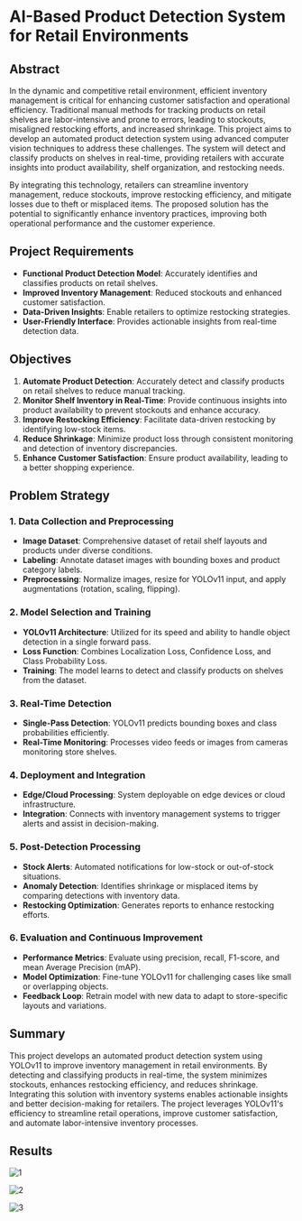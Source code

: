 # AI-Based Product Detection System for Retail Environments

## Abstract
In the dynamic and competitive retail environment, efficient inventory management is critical for enhancing customer satisfaction and operational efficiency. Traditional manual methods for tracking products on retail shelves are labor-intensive and prone to errors, leading to stockouts, misaligned restocking efforts, and increased shrinkage. This project aims to develop an automated product detection system using advanced computer vision techniques to address these challenges. The system will detect and classify products on shelves in real-time, providing retailers with accurate insights into product availability, shelf organization, and restocking needs. 

By integrating this technology, retailers can streamline inventory management, reduce stockouts, improve restocking efficiency, and mitigate losses due to theft or misplaced items. The proposed solution has the potential to significantly enhance inventory practices, improving both operational performance and the customer experience.

## Project Requirements
- **Functional Product Detection Model**: Accurately identifies and classifies products on retail shelves.
- **Improved Inventory Management**: Reduced stockouts and enhanced customer satisfaction.
- **Data-Driven Insights**: Enable retailers to optimize restocking strategies.
- **User-Friendly Interface**: Provides actionable insights from real-time detection data.

## Objectives
1. **Automate Product Detection**: Accurately detect and classify products on retail shelves to reduce manual tracking.
2. **Monitor Shelf Inventory in Real-Time**: Provide continuous insights into product availability to prevent stockouts and enhance accuracy.
3. **Improve Restocking Efficiency**: Facilitate data-driven restocking by identifying low-stock items.
4. **Reduce Shrinkage**: Minimize product loss through consistent monitoring and detection of inventory discrepancies.
5. **Enhance Customer Satisfaction**: Ensure product availability, leading to a better shopping experience.

## Problem Strategy

### 1. Data Collection and Preprocessing
- **Image Dataset**: Comprehensive dataset of retail shelf layouts and products under diverse conditions.
- **Labeling**: Annotate dataset images with bounding boxes and product category labels.
- **Preprocessing**: Normalize images, resize for YOLOv11 input, and apply augmentations (rotation, scaling, flipping).

### 2. Model Selection and Training
- **YOLOv11 Architecture**: Utilized for its speed and ability to handle object detection in a single forward pass.
- **Loss Function**: Combines Localization Loss, Confidence Loss, and Class Probability Loss.
- **Training**: The model learns to detect and classify products on shelves from the dataset.

### 3. Real-Time Detection
- **Single-Pass Detection**: YOLOv11 predicts bounding boxes and class probabilities efficiently.
- **Real-Time Monitoring**: Processes video feeds or images from cameras monitoring store shelves.

### 4. Deployment and Integration
- **Edge/Cloud Processing**: System deployable on edge devices or cloud infrastructure.
- **Integration**: Connects with inventory management systems to trigger alerts and assist in decision-making.

### 5. Post-Detection Processing
- **Stock Alerts**: Automated notifications for low-stock or out-of-stock situations.
- **Anomaly Detection**: Identifies shrinkage or misplaced items by comparing detections with inventory data.
- **Restocking Optimization**: Generates reports to enhance restocking efforts.

### 6. Evaluation and Continuous Improvement
- **Performance Metrics**: Evaluate using precision, recall, F1-score, and mean Average Precision (mAP).
- **Model Optimization**: Fine-tune YOLOv11 for challenging cases like small or overlapping objects.
- **Feedback Loop**: Retrain model with new data to adapt to store-specific layouts and variations.

## Summary
This project develops an automated product detection system using YOLOv11 to improve inventory management in retail environments. By detecting and classifying products in real-time, the system minimizes stockouts, enhances restocking efficiency, and reduces shrinkage. 
Integrating this solution with inventory systems enables actionable insights and better decision-making for retailers. The project leverages YOLOv11's efficiency to streamline retail operations, improve customer satisfaction, and automate labor-intensive inventory processes.

## Results
![1](https://github.com/user-attachments/assets/7e12b1c1-d030-43f4-b81c-b0c54c44a846)

![2](https://github.com/user-attachments/assets/013d1ecd-e8cc-435f-85d7-6b202d6db160)

![3](https://github.com/user-attachments/assets/0af509e2-7a76-4429-bb7d-0b518cbb3ec5)
